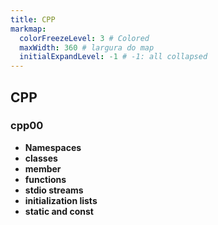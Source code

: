 ```yaml
---
title: CPP
markmap:
  colorFreezeLevel: 3 # Colored
  maxWidth: 360 # largura do map
  initialExpandLevel: -1 # -1: all collapsed
---
```


## **CPP**
### **cpp00** <!-- markmap: foldAll -->
- **Namespaces**
- **classes**
- **member**
- **functions**
- **stdio streams**
- **initialization lists** 
- **static and const**